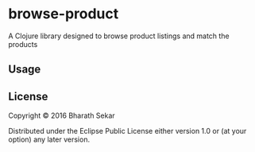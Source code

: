 # browse-product

A Clojure library designed to browse product listings and match the products

## Usage

## License

Copyright © 2016 Bharath Sekar

Distributed under the Eclipse Public License either version 1.0 or (at
your option) any later version.
